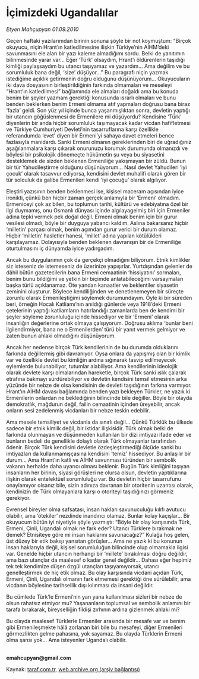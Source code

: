 # İçimizdeki Ugandalılar

*Etyen Mahçupyan 01.09.2010*

<div class="yazi"><p>Geçen haftaki yazılarımdan birinin sonuna şöyle bir not koymuştum: “Birçok okuyucu, niçin Hrant’ın katledilmesine ilişkin Türkiye’nin AİHM’deki savunmasını ele alan bir yazı kaleme almadığımı sordu. Belki de yanıtımın bilinmesinde yarar var... Eğer ‘Türk’ olsaydım, Hrant’ı öldürenlerin taşıdığı kimliği paylaşsaydım bu utancı taşıyamaz ve yazardım... Ama değilim ve bu sorumluluk bana değil, ‘size’ düşüyor...” Bu paragrafı niçin yazmak istediğime açıklık getirmenin doğru olduğunu düşünüyorum... Okuyucuların iki dava dosyasının birleştirildiğinin farkında olmamaları ve meseleyi “Hrant’ın katledilmesi” bağlamında ele almaları doğaldı ama bu konuda benim bir şeyler yazmam gerektiği konusunda ısrarlı olmaları ve bunu benden beklerken benim Ermeni olmama atıf yapmaları doğrusu bana biraz ‘fazla’ geldi. Son yüz yıl içinde bunca yaşanmışlıktan sonra, devletin yaptığı bir utancın göğüslenmesi de Ermenilere mi düşüyordu? Kendisine ‘Türk’ diyenlerin bir anda hiçbir sorumluluk taşımayacak kadar vicdan hafifletmesi ve Türkiye Cumhuriyeti Devleti’nin tasarruflarına karşı özellikle referandumda ‘evet’ diyen bir Ermeni’yi sahaya davet etmeleri bence fazlasıyla manidardı. Sanki Ermeni olmanın gereklerinden biri de uğradığınız aşağılanmalara karşı çıkarak onurunuzu korumak durumunda olmanızdı ve böylesi bir psikolojik dönemeçte hükümetin şu veya bu siyasetini desteklemek de sizden beklenen Ermeniliğe yakışmayan bir züldü. Bunun bir tür Yahudileştirme olduğunu düşünüyorum... Nasıl devlet Yahudileri ‘iyi çocuk’ olarak tasavvur ediyorsa, kendisini devlet muhalifi olarak gören bir tür solculuk da galiba Ermenileri kendi ‘iyi çocuğu’ olarak algılıyor.</p>
<p>Eleştiri yazısının benden beklenmesi ise, kişisel maceram açısından iyice ironikti, çünkü ben hiçbir zaman gerçek anlamıyla bir ‘Ermeni’ olmadım. Ermeniceyi çok az bilen, bu toplumun tarihi, kültürü ve edebiyatına özel bir ilgi duymamış, onu Osmanlı dünyası içinde algılayagelmiş biri için Ermeniler adına tepki vermek pek doğal değil. Ermeni olmak benim için bir gurur vesilesi olmadı, böyle bir duyguya yabancı kaldım. Aslına bakarsanız hiçbir ‘milletin’ parçası olmak, benim açımdan gurur verici bir durum olamaz. Hiçbir ‘milletin’ hasletler hanesi, ‘millet’ adına yapılan kötülükleri karşılayamaz. Dolayısıyla benden beklenen davranışın bir de Ermeniliğe oturtulmasını iç dünyamda iyice yadırgadım.</p>
<p>Ancak bu duygularımın çok da gerçekçi olmadığını biliyorum. Etnik kimlikler siz isteseniz de istemeseniz de üzerinize yapışırlar. Yurtdışından gelenler de dâhil bütün gazetecilerin bana Ermeni cemaatinin ‘hissiyatını’ sormaları, benim bunu bildiğimi ve yetkin bir biçimde anlatabileceğimi varsaymaları başka türlü açıklanamaz. Öte yandan kanaatler ve beklentiler siyasetin zeminini oluşturur. Böylece kendiliğinden ve denetlenemeyen bir süreçte zorunlu olarak Ermenileştiğimi söylemek durumundayım. Öyle ki bir süreden beri, örneğin Hocalı Katliamı’nın anıldığı günlerde veya 1918’deki Ermeni çetelerinin yaptığı katliamların hatırlandığı zamanlarda ben de kendimi bir şeyler söyleme zorunluluğu içinde hissediyor ve bir ‘Ermeni’ olarak insanlığın değerlerine ortak olmaya çalışıyorum. Doğrusu aklıma ‘bunlar beni ilgilendirmiyor, bana ne o Ermenilerden’ türü bir yanıt vermek gelmiyor ve zaten bunun ahlaki olmadığını düşünüyorum. </p>
<p>Ancak her nedense birçok Türk kendilerinin de bu durumda olduklarını farkında değillermiş gibi davranıyor. Oysa onlara da yapışmış olan bir kimlik var ve özellikle devlet bu kimliğin ardına sığınarak tasvip edilmeyecek eylemlerde bulunabiliyor, tutumlar alabiliyor. Ama kendilerinin ideolojik olarak devlete karşı olmalarından hareketle, birçok Türk sanki ıslık çalarak etrafına bakmayı sürdürebiliyor ve devletin kendisini temsil etmesinin arka yüzünde bir nebze de olsa kendisinin de devleti taşıdığının farkına varmıyor. Hrant’ın AİHM davası bağlamında benden yazı bekleyen Türkler, ne yazık ki Ermenilerin onlardan ne beklediğinin bilincinde bile değiller. Böyle bir olayda demokratlık, mağdurun değil, failin cemaatinin içinden üreyebilir, ancak onların sesi zedelenmiş vicdanları bir nebze teskin edebilir.</p>
<p>Ama mesele temsiliyet ve vicdanla da sınırlı değil... Çünkü Türklük bu ülkede sadece bir etnik kimlik değil, bir iktidar ilişkisidir. Türk olmak belki de farkında olunmayan ve düşünmeden kullanılan bir dizi imtiyazı ifade eder ve bunların bedeli de genellikle dolaylı olarak Türk olmayanlar tarafından ödenir. Birçok Türk kendisini devletle özdeşleştirmediği ölçüde sanki bu imtiyazları da kullanmamışçasına kendisini ‘temiz’ hissediyor. Bu anlaşılır bir durum... Ama Hrant’ın katli ve AİHM savunması türünden bir sembolik vakanın herhalde daha uyarıcı olması beklenir. Bugün Türk kimliğini taşıyan insanların her birinin, siyasi görüşleri ne olursa olsun, devletin yaptıklarına ilişkin olarak entelektüel sorumluluğu var. Bu devletin hiçbir tasarrufunu onaylamıyor olsanız bile, sizin adınıza davranan bir otoritenin uzantısı olarak, kendinizin de Türk olmayanlara karşı o otoriteyi taşıdığınızı görmeniz gerekiyor.</p>
<p>Evrensel bireyler olma safsatası, insan hakları savunuculuğu kılıfı avutucu olabilir, ama ‘ötekiler’ nezdinde inandırıcı olamaz. Bunlar kolay kaçışlar... Bir okuyucum bütün iyi niyetiyle şöyle yazmıştı: “Böyle bir olay karşısında Türk, Ermeni, Çinli, Ugandalı olmak ne fark eder? Utancı Türklere bırakmak ne demek? Etnisiteye göre mi insan haklarını savunacağız?” Kulağa hoş gelen, üst düzey bir etik bakışı yansıtan görüşler... Ama ne yazık ki bu konunun insan haklarıyla değil, kişisel sorumluluğun bilincinde olup olmamakla ilgisi var. Genelde hiçbir utancın herhangi bir ‘millete’ bırakılması doğru değildir, ama bazı utançlar da maalesef o kadar genel değildir... Dahası eğer hepimiz tek tek kendimize düşen özgül utançları taşıyamıyorsak, utancı genelleştirmek de hiç etik olmaz. Bu olay karşısında vicdani açıdan Türk, Ermeni, Çinli, Ugandalı olmanın fark etmemesi gerektiği öne sürülebilir, ama vicdanın böylesine tarihsellik dışı kılınması da insani değildir. </p>
<p>Bu cümlede Türk’le Ermeni’nin yan yana kullanılması sizleri bir nebze de olsun rahatsız etmiyor mu? Yaşananların toplumsal ve sembolik anlamını bir tarafa bırakarak, bireyselliğin fildişi zırhının ardına gizlenmek ahlaki mi? </p>
<p>Bu olayda maalesef Türklerle Ermeniler arasında bir mesafe var ve benim gibi Ermenileşmekte hâlâ zorlanan biri bile bu mesafeyi, diğer Ermenileri görmezlikten gelme pahasına, yok sayamaz. Bu olayda Türklerin Ermeni olma şansı yok... Ama isteyenler Ugandalı olabilir.</p>
<p><b><br/>emahcupyan@gmail.com</b></p></div>

Kaynak: [taraf.com.tr](http://www.taraf.com.tr:80/etyen-mahcupyan/makale-icimizdeki-ugandalilar.htm), [web.archive.org (arşiv bağlantısı)](http://web.archive.org/web/20100903121807/http://www.taraf.com.tr:80/etyen-mahcupyan/makale-icimizdeki-ugandalilar.htm)

